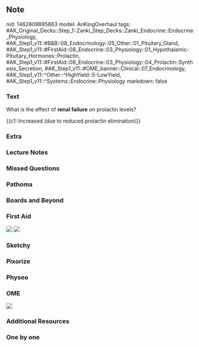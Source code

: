 ## Note
nid: 1462809895863
model: AnKingOverhaul
tags: #AK_Original_Decks::Step_1::Zanki_Step_Decks::Zanki_Endocrine::Endocrine_Physiology, #AK_Step1_v11::#B&B::08_Endocrinology::05_Other::01_Pituitary_Gland, #AK_Step1_v11::#FirstAid::08_Endocrine::03_Physiology::01_Hypothalamic-Pituitary_Hormones::Prolactin, #AK_Step1_v11::#FirstAid::08_Endocrine::03_Physiology::04_Prolactin::Synthesis_Secretion, #AK_Step1_v11::#OME_banner::Clinical::07_Endocrinology, #AK_Step1_v11::^Other::^HighYield::5-LowYield, #AK_Step1_v11::^Systems::Endocrine::Physiology
markdown: false

### Text
What is the effect of <b>renal failure</b> on prolactin levels?
<div>
  {{c1::Increased (due to reduced prolactin elimination)}}
</div>

### Extra


### Lecture Notes


### Missed Questions


### Pathoma


### Boards and Beyond


### First Aid
<img src="tmplYg4tN.png"> <img src="tmpObYyEp.png">

### Sketchy


### Pixorize


### Physeo


### OME
<div class="ome-widget">
  <a href=
  "https://onlinemeded.org/spa/endocrinology?ref=anki"><img src=
  "_OME_AnkiFlashcards_Topic_1.png"></a>
</div>

### Additional Resources


### One by one

